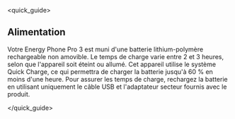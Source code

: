 <quick_guide>
## Alimentation 

Votre Energy Phone Pro 3 est muni d'une batterie lithium-polymère rechargeable non amovible. Le temps de charge varie entre 2 et 3 heures, selon que l'appareil soit éteint ou allumé. Cet appareil utilise le système Quick Charge, ce qui permettra de charger la batterie jusqu'à 60 % en moins d'une heure. Pour assurer les temps de charge, rechargez la batterie en utilisant uniquement le câble USB et l'adaptateur secteur fournis avec le produit.

</quick_guide>
